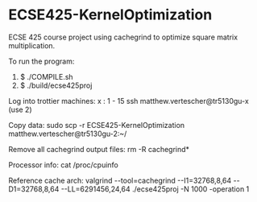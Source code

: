 ECSE425-KernelOptimization
===========================

ECSE 425 course project using cachegrind to optimize square matrix multiplication.  

To run the program: 
1. $ ./COMPILE.sh 
2. $ ./build/ecse425proj


Log into trottier machines:
x : 1 - 15
ssh matthew.vertescher@tr5130gu-x
(use 2)

Copy data: 
sudo scp -r ECSE425-KernelOptimization matthew.vertescher@tr5130gu-2:~/


Remove all cachegrind output files:
rm -R cachegrind*

Processor info:
cat /proc/cpuinfo


Reference cache arch:
valgrind --tool=cachegrind --I1=32768,8,64 --D1=32768,8,64 --LL=6291456,24,64 ./ecse425proj -N 1000 -operation 1